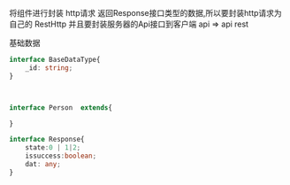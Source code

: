 将组件进行封装
http请求 返回Response接口类型的数据,所以要封装http请求为自己的 RestHttp
并且要封装服务器的Api接口到客户端   api  =>  api rest


基础数据




```typescript
interface BaseDataType{
    _id: string;
}



interface Person  extends{

}

interface Response{
    state:0 | 1|2;
    issuccess:boolean;
    dat: any;
}

```